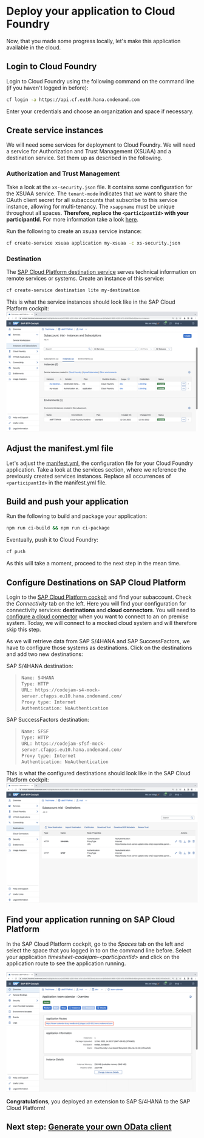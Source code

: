 # Deploy your application to Cloud Foundry
Now, that you made some progress locally, let's make this application available in the cloud.

## Login to Cloud Foundry
Login to Cloud Foundry using the following command on the command line (if you haven't logged in before):

```sh
cf login -a https://api.cf.eu10.hana.ondemand.com
```

Enter your credentials and choose an organization and space if necessary.

## Create service instances
We will need some services for deployment to Cloud Foundry. We will need a service for Authorization and Trust Management (XSUAA) and a destination service. Set them up as described in the following.

### Authorization and Trust Management
Take a look at the `xs-security.json` file. It contains some configuration for the XSUAA service. The `tenant-mode` indicates that we want to share the OAuth client secret for all subaccounts that subscribe to this service instance, allowing for multi-tenancy. The `xsappname` must be unique throughout all spaces. **Therefore, replace the `<participantId>` with your participantId.**
For more information take a look [here](https://help.sap.com/viewer/4505d0bdaf4948449b7f7379d24d0f0d/2.0.03/en-US/3bfb120045694e21bfadb1344a693d1f.html).

Run the following to create an xsuaa service instance:
```sh
cf create-service xsuaa application my-xsuaa -c xs-security.json
```

### Destination
The [SAP Cloud Platform destination service](https://help.sap.com/viewer/cca91383641e40ffbe03bdc78f00f681/Cloud/en-US/34010ace6ac84574a4ad02f5055d3597.html) serves technical information on remote services or systems. Create an instance of this service:
```sh
cf create-service destination lite my-destination
```

This is what the service instances should look like in the SAP Cloud Platform cockpit:
![SCP Services](images/scp-services.png)

## Adjust the manifest.yml file
Let's adjust the [manifest.yml](../manifest.yml), the configuration file for your Cloud Foundry application.
Take a look at the services section, where we reference the previously created services instances.
Replace all occurrences of `<participantId>` in the manifest.yml file.

## Build and push your application
Run the following to build and package your application:
```sh
npm run ci-build && npm run ci-package
```

Eventually, push it to Cloud Foundry:
```sh
cf push
```
As this will take a moment, proceed to the next step in the mean time.

## Configure Destinations on SAP Cloud Platform
Login to the [SAP Cloud Platform cockpit](https://cockpit.hanatrial.ondemand.com/cockpit/#/home/trialhome) and find your subaccount. Check the *Connectivity* tab on the left. Here you will find your configuration for connectivity services: **destinations** and **cloud connectors**.
You will need to [configure a cloud connector](https://help.sap.com/viewer/cca91383641e40ffbe03bdc78f00f681/Cloud/en-US/e6c7616abb5710148cfcf3e75d96d596.html) when you want to connect to an on premise system. Today, we will connect to a mocked cloud system and will therefore skip this step.

As we will retrieve data from SAP S/4HANA and SAP SuccessFactors, we have to configure those systems as destinations.
Click on the destinations and add two new destinations:

SAP S/4HANA destination:
> ```
> Name: S4HANA
> Type: HTTP
> URL: https://codejam-s4-mock-server.cfapps.eu10.hana.ondemand.com/
> Proxy type: Internet
> Authentication: NoAuthentication
>```

SAP SuccessFactors destination:
> ```
> Name: SFSF
> Type: HTTP
> URL: https://codejam-sfsf-mock-server.cfapps.eu10.hana.ondemand.com/
> Proxy type: Internet
> Authentication: NoAuthentication
>```

This is what the configured destinations should look like in the SAP Cloud Platform cockpit:
![SCP Destinations](images/scp-destinations.png)


## Find your application running on SAP Cloud Platform
In the SAP Cloud Platform cockpit, go to the *Spaces* tab on the left and select the space that you logged in to on the command line before. Select your application *timesheet-codejam-\<participantId>* and click on the application route to see the application running.

![SCP Application](images/scp-application.png)

**Congratulations**, you deployed an extension to SAP S/4HANA to the SAP Cloud Platform!

## Next step: [Generate your own OData client](05-generate-odata-client.md)
